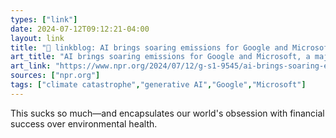 ```yaml
---
types: ["link"]
date: 2024-07-12T09:12:21-04:00
layout: link
title: "🔗 linkblog: AI brings soaring emissions for Google and Microsoft, a major contributor to climate change'"
art_title: "AI brings soaring emissions for Google and Microsoft, a major contributor to climate change"
art_link: "https://www.npr.org/2024/07/12/g-s1-9545/ai-brings-soaring-emissions-for-google-and-microsoft-a-major-contributor-to-climate-change"
sources: ["npr.org"]
tags: ["climate catastrophe","generative AI","Google","Microsoft"]
---
```

This sucks so much—and encapsulates our world's obsession with financial success over environmental health.
